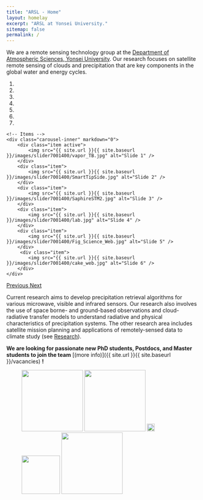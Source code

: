 ```yaml
---
title: "ARSL - Home"
layout: homelay
excerpt: "ARSL at Yonsei University."
sitemap: false
permalink: /
---
```


We are a remote sensing technology group at the [Department of Atmospheric Sciences, Yonsei University](https://atmos.yonsei.ac.kr/eng/). Our research focuses on satellite remote sensing of clouds and precipitation that are key components in the global water and energy cycles.


<div markdown="0" id="carousel" class="carousel slide" data-ride="carousel" data-interval="4000" data-pause="hover" >
    <!-- Menu -->
    <ol class="carousel-indicators">
        <li data-target="#carousel" data-slide-to="0" class="active"></li>
        <li data-target="#carousel" data-slide-to="1"></li>
        <li data-target="#carousel" data-slide-to="2"></li>
        <li data-target="#carousel" data-slide-to="3"></li>
        <li data-target="#carousel" data-slide-to="4"></li>
        <li data-target="#carousel" data-slide-to="5"></li>
        <li data-target="#carousel" data-slide-to="6"></li>
    </ol>

    <!-- Items -->
    <div class="carousel-inner" markdown="0">
        <div class="item active">
            <img src="{{ site.url }}{{ site.baseurl }}/images/slider7001400/vapor_TB.jpg" alt="Slide 1" />
        </div>
        <div class="item">
            <img src="{{ site.url }}{{ site.baseurl }}/images/slider7001400/SmartTipSide.jpg" alt="Slide 2" />
        </div>
        <div class="item">
            <img src="{{ site.url }}{{ site.baseurl }}/images/slider7001400/SaphireSTM2.jpg" alt="Slide 3" />
        </div>
        <div class="item">
            <img src="{{ site.url }}{{ site.baseurl }}/images/slider7001400/lab.jpg" alt="Slide 4" />
        </div>
        <div class="item">
            <img src="{{ site.url }}{{ site.baseurl }}/images/slider7001400/Fig_Science_Web.jpg" alt="Slide 5" />
        </div>       
         <div class="item">
            <img src="{{ site.url }}{{ site.baseurl }}/images/slider7001400/cake_web.jpg" alt="Slide 6" />
        </div>
    </div>
  <a class="left carousel-control" href="#carousel" role="button" data-slide="prev">
    <span class="glyphicon glyphicon-chevron-left" aria-hidden="true"></span>
    <span class="sr-only">Previous</span>
  </a>
  <a class="right carousel-control" href="#carousel" role="button" data-slide="next">
    <span class="glyphicon glyphicon-chevron-right" aria-hidden="true"></span>
    <span class="sr-only">Next</span>
  </a>
</div>




Current research aims to develop precipitation retrieval algorithms for various microwave, visible and infrared sensors. Our research also involves the use of space borne- and ground-based observations and cloud-radiative transfer models to understand radiative and physical characteristics of precipitation systems. The other research area includes satellite mission planning and applications of remotely-sensed data to climate study (see [Research](research)).

**We are  looking for passionate new PhD students, Postdocs, and Master students to join the team** [(more info)]({{ site.url }}{{ site.baseurl }}/vacancies) **!**


<figure class="fourth">
  <img src="{{ site.url }}{{ site.baseurl }}/images/logopic/Logo_white.jpg" style="width: 160px">
  <img src="{{ site.url }}{{ site.baseurl }}/images/logopic/Logo_Arsl.png" style="width: 160px">
  <img src="{{ site.url }}{{ site.baseurl }}/images/logopic/Logo_white.jpg" style="width: 20px">
  <img src="{{ site.url }}{{ site.baseurl }}/images/logopic/Logo_Yonsei.jpg" style="width: 100px">
  <img src="{{ site.url }}{{ site.baseurl }}/images/logopic/Logo_white.jpg" style="width: 160px">
</figure>
